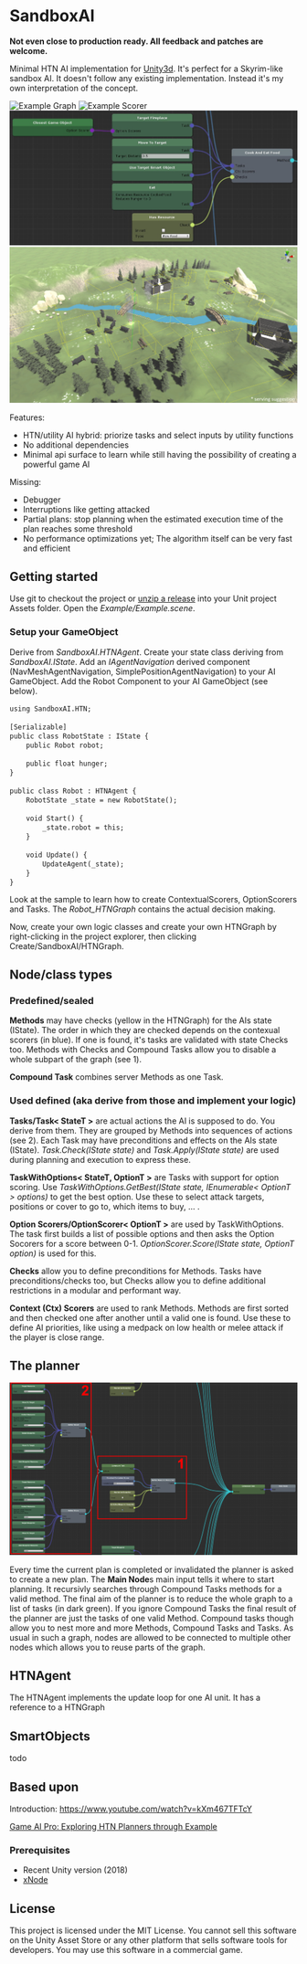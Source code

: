 # SandboxAI
**Not even close to production ready. All feedback and patches are welcome.**

Minimal HTN AI implementation for [Unity3d](https://unity3d.com). It's perfect for a Skyrim-like sandbox AI. It doesn't follow any existing implementation. Instead it's
my own interpretation of the concept. 

![Example Graph](Docs/ExampleGraph.jpg)
![Example Scorer](Docs/ExampleScorer.jpg)
![Example Graph 2](Docs/ExampleGraph2.jpg)
![Example Scorer](Docs/ServingSuggestion.png)

Features:
- HTN/utility AI hybrid: priorize tasks and select inputs by utility functions
- No additional dependencies
- Minimal api surface to learn while still having the possibility of creating a powerful game AI

Missing:
- Debugger
- Interruptions like getting attacked
- Partial plans: stop planning when the estimated execution time of the plan reaches some threshold
- No performance optimizations yet; The algorithm itself can be very fast and efficient


## Getting started
Use git to checkout the project or [unzip a release](https://github.com/SirPolly/SandboxAI/releases) into your Unit project Assets folder. Open the *Example/Example.scene*.

### Setup your GameObject
Derive from *SandboxAI.HTNAgent*. Create your state class deriving from *SandboxAI.IState*. 
Add an *IAgentNavigation* derived component (NavMeshAgentNavigation, SimplePositionAgentNavigation) to your AI GameObject. Add the Robot Component to your AI GameObject (see below).

```CSharp
using SandboxAI.HTN;

[Serializable]
public class RobotState : IState {
	public Robot robot;

	public float hunger;
}

public class Robot : HTNAgent {
	RobotState _state = new RobotState();

	void Start() {
		_state.robot = this;
    }

	void Update() {
		UpdateAgent(_state);
	}
}
```

Look at the sample to learn how to create ContextualScorers, OptionScorers and Tasks. The *Robot_HTNGraph* contains the actual decision making.

Now, create your own logic classes and create your own HTNGraph by right-clicking in the project explorer, then clicking Create/SandboxAI/HTNGraph.


## Node/class types

### Predefined/sealed
**Methods** may have checks (yellow in the HTNGraph) for the AIs state (IState). The order in which they are checked depends on the contexual scorers (in blue). If one is found, it's tasks are validated with state Checks too. Methods with Checks and Compound Tasks allow you to disable a whole subpart of the graph (see 1).

**Compound Task** combines server Methods as one Task.

### Used defined (aka derive from those and implement your logic)
**Tasks/Task< StateT >** are actual actions the AI is supposed to do. You derive from them. They are grouped by Methods into sequences of actions (see 2). Each Task may have preconditions and effects on the AIs state (IState). *Task.Check(IState state)* and *Task.Apply(IState state)* are used during planning and execution to express these. 

**TaskWithOptions< StateT, OptionT >** are Tasks with support for option scoring. Use *TaskWithOptions.GetBest(IState state, IEnumerable< OptionT > options)* to get the best option. Use these to select attack targets, positions or cover to go to, which items to buy, ... .

**Option Scorers/OptionScorer< OptionT >** are used by TaskWithOptions. The task first builds a list of possible options and then asks the Option Socorers for a score between 0-1. *OptionScorer.Score(IState state, OptionT option)* is used for this.

**Checks** allow you to define preconditions for Methods. Tasks have preconditions/checks too, but Checks allow you to define additional restrictions in a modular and performant way.

**Context (Ctx) Scorers** are used to rank Methods. Methods are first sorted and then checked one after another until a valid one is found. Use these to define AI priorities, like using a medpack on low health or melee attack if the player is close range.


## The planner
![Planner](Docs/Planner.png)

Every time the current plan is completed or invalidated the planner is asked to create a new plan. The **Main Node**s main input tells it where to start planning. It recursivly searches through Compound Tasks methods for a valid method. The final aim of the planner is to reduce the whole graph to a list of tasks (in dark green). If you ignore Compound Tasks the final result of the planner are just the tasks of one valid Method. Compound tasks though allow you to nest more and more Methods, Compound Tasks and Tasks. As usual in such a graph, nodes are allowed to be connected to multiple other nodes which allows you to reuse parts of the graph. 


## HTNAgent
The HTNAgent implements the update loop for one AI unit. It has a reference to a HTNGraph


## SmartObjects
todo


## Based upon
Introduction: https://www.youtube.com/watch?v=kXm467TFTcY

[Game AI Pro: Exploring HTN Planners through Example](http://www.gameaipro.com/GameAIPro/GameAIPro_Chapter12_Exploring_HTN_Planners_through_Example.pdf)

### Prerequisites
- Recent Unity version (2018)
- [xNode](https://github.com/Siccity/xNode)

## License
This project is licensed under the MIT License. You cannot sell this software on the Unity Asset Store or any other platform that sells software tools for developers. You may use this software in a commercial game.
